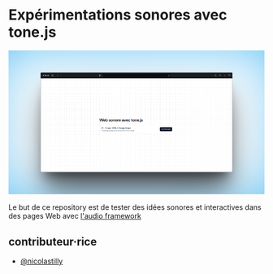 # Expérimentations sonores avec tone.js

![vignette](vignette.jpeg)

Le but de ce repository est de tester des idées sonores et interactives dans des pages Web avec [l'audio framework](https://tonejs.github.io/)

## contributeur·rice

- [@nicolastilly](https://github.com/nicolastilly)
